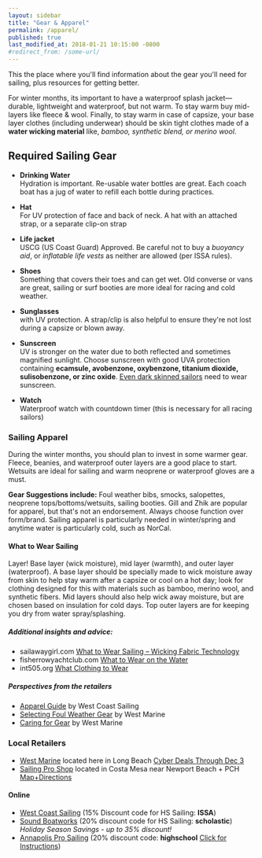 ```yaml
---
layout: sidebar
title: "Gear & Apparel"
permalink: /apparel/
published: true
last_modified_at: 2018-01-21 10:15:00 -0800
#redirect_from: /some-url/
---
```



This the place where you'll find information about the gear you'll need for sailing, plus resources for getting better.

For winter months, its important to have a waterproof splash jacket—durable, lightweight  and waterproof, but not warm. To stay warm buy mid-layers like fleece & wool. Finally, to stay warm in case of capsize, your base layer clothes (including underwear) should be skin tight clothes made of a **water wicking material** like, _bamboo, synthetic blend, or merino wool_.

## Required Sailing Gear

-   **Drinking Water**  
  Hydration is important. Re-usable water bottles are great. Each coach boat has a jug of water to refill each bottle during practices.
  
-   **Hat**  
  For UV protection of face and back of neck. A hat with an attached strap, or a separate clip-on strap
  
-   **Life jacket**  
  USCG (US Coast Guard) Approved. Be careful not to buy a *buoyancy aid*, or *inflatable life vests* as neither are allowed (per ISSA rules).
  
-   **Shoes**  
  Something that covers their toes and can get wet. Old converse or vans are great, sailing or surf booties are more ideal for racing and cold weather.
  
-   **Sunglasses**  
  with UV protection.  A strap/clip is also helpful to ensure they're not lost during a capsize or blown away.
  
-   **Sunscreen**  
  UV is stronger on the water due to both reflected and sometimes magnified sunlight. Choose sunscreen with good UVA protection containing **ecamsule, avobenzone, oxybenzone, titanium dioxide, sulisobenzone, or zinc oxide**. [Even dark skinned sailors](http://www.skincancer.org/prevention/skin-cancer-and-skin-of-color) need to wear sunscreen.
  
-   **Watch**  
  Waterproof watch with countdown timer (this is necessary for all racing sailors)


### Sailing Apparel

During the winter months, you should plan to invest in some warmer gear. Fleece, beanies, and waterproof outer layers are a good place to start. Wetsuits are ideal for sailing and warm neoprene or waterproof gloves are a must.

**Gear Suggestions include:** Foul weather bibs, smocks, salopettes, neoprene tops/bottoms/wetsuits, sailing booties.  Gill and Zhik are popular for apparel, but that's not an endorsement.  Always choose function over form/brand. Sailing apparel is particularly needed in winter/spring and anytime water is particularly cold, such as NorCal.

#### What to Wear Sailing

Layer! Base layer (wick moisture), mid layer (warmth), and outer layer (waterproof). A base layer should be specially made to wick moisture away from skin to help stay warm after a capsize or cool on a hot day; look for clothing designed for this with materials such as bamboo, merino wool, and synthetic fibers. Mid layers should also help wick away moisture, but are chosen based on insulation for cold days. Top outer layers are for keeping you dry from water spray/splashing.  


##### Additional insights and advice:


-   sailawaygirl.com [What to Wear Sailing – Wicking Fabric Technology](http://www.sailawaygirl.com/wear-sailing-wicking-fabric-technology-sailing/)
-   fisherrowyachtclub.com [What to Wear on the Water](https://www.fisherrowyachtclub.com/index.php/sailing/what-to-wear)
-   int505.org [What Clothing to Wear](http://www.int505.org/old_site/wear.htm)


##### Perspectives from the retailers


-   [Apparel Guide](https://www.westcoastsailing.net/default/blog/scholastic-sailing-apparel-guide/) by West Coast Sailing
-   [Selecting Foul Weather Gear](https://www.westmarine.com/WestAdvisor/Selecting-Foul-Weather-Gear) by West Marine
-   [Caring for Gear](https://www.westmarine.com/WestAdvisor/DIY-Caring-For-Your-Foul-Weather-Gear) by West Marine

### Local Retailers

-   [West Marine](https://www.westmarine.com/) located here in Long Beach  [Cyber Deals Through Dec 3](https://www.westmarine.com/?mrkgcl=481&mrkgadid=245084753&rkg_id=h-bd58da4d659af1b1c55f1d725381c061_t-1512083604&cm_mmc=PS-_-Google-_-Brand-_-marine%2520west%2520store&adpos=1t1&creative=235610244709&device=c&matchtype=b&network=g&gclid=CjwKCAiA9f7QBRBpEiwApLGUilfbRyh04ga2UnwtR-2zxEheQ2ZkxfL77THFqqKPCq0W9UubjJNtbBoCe9QQAvD_BwE)
-   [Sailing Pro Shop](http://www.sailingproshop.com/) located in Costa Mesa near Newport Beach + PCH [Map+Directions](https://www.google.com/maps/place/Sailing+Pro+Shop/@33.6307492,-117.9246498,15z)


#### Online

-   [West Coast Sailing](https://www.westcoastsailing.net/default/about/scholastic/high-school-sailing.html) (15% Discount code for HS Sailing: **ISSA**) 
-   [Sound Boatworks](https://www.shopsoundboatworks.com/) (20% discount code for HS Sailing: **scholastic**) _Holiday Season Savings - up to 35% discount!_
-   [Annapolis Pro Sailing](http://www.apsltd.com/) (20% discount code: **highschool** [Click for Instructions](http://www.apsltd.com/issa-high-school-team-member-order.html))
